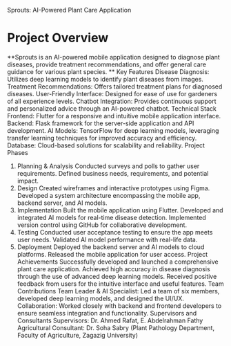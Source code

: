 Sprouts: AI-Powered Plant Care Application
# Project Overview
**Sprouts is an AI-powered mobile application designed to diagnose plant diseases, provide treatment recommendations, and offer general care guidance for various plant species.
**
Key Features
Disease Diagnosis: Utilizes deep learning models to identify plant diseases from images.
Treatment Recommendations: Offers tailored treatment plans for diagnosed diseases.
User-Friendly Interface: Designed for ease of use for gardeners of all experience levels.
Chatbot Integration: Provides continuous support and personalized advice through an AI-powered chatbot.
Technical Stack
Frontend: Flutter for a responsive and intuitive mobile application interface.
Backend: Flask framework for the server-side application and API development.
AI Models: TensorFlow for deep learning models, leveraging transfer learning techniques for improved accuracy and efficiency.
Database: Cloud-based solutions for scalability and reliability.
Project Phases
1. Planning & Analysis
Conducted surveys and polls to gather user requirements.
Defined business needs, requirements, and potential impact.
2. Design
Created wireframes and interactive prototypes using Figma.
Developed a system architecture encompassing the mobile app, backend server, and AI models.
3. Implementation
Built the mobile application using Flutter.
Developed and integrated AI models for real-time disease detection.
Implemented version control using GitHub for collaborative development.
4. Testing
Conducted user acceptance testing to ensure the app meets user needs.
Validated AI model performance with real-life data.
5. Deployment
Deployed the backend server and AI models to cloud platforms.
Released the mobile application for user access.
Project Achievements
Successfully developed and launched a comprehensive plant care application.
Achieved high accuracy in disease diagnosis through the use of advanced deep learning models.
Received positive feedback from users for the intuitive interface and useful features.
Team Contributions
Team Leader & AI Specialist: Led a team of six members, developed deep learning models, and designed the UI/UX.
Collaboration: Worked closely with backend and frontend developers to ensure seamless integration and functionality.
Supervisors and Consultants
Supervisors: Dr. Ahmed Rafat, E. Abdelrahman Fathy
Agricultural Consultant: Dr. Soha Sabry (Plant Pathology Department, Faculty of Agriculture, Zagazig University)
